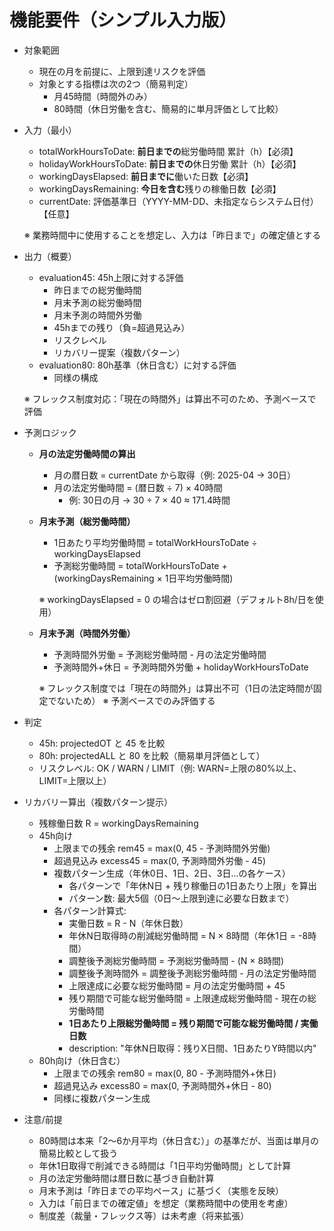 # 機能要件（シンプル入力版）

- 対象範囲
  - 現在の月を前提に、上限到達リスクを評価
  - 対象とする指標は次の2つ（簡易判定）
    - 月45時間（時間外のみ）
    - 80時間（休日労働を含む、簡易的に単月評価として比較）

- 入力（最小）
  - totalWorkHoursToDate: **前日までの**総労働時間 累計（h）【必須】
  - holidayWorkHoursToDate: **前日までの**休日労働 累計（h）【必須】
  - workingDaysElapsed: **前日までに**働いた日数【必須】
  - workingDaysRemaining: **今日を含む**残りの稼働日数【必須】
  - currentDate: 評価基準日（YYYY-MM-DD、未指定ならシステム日付）【任意】
  
  ※ 業務時間中に使用することを想定し、入力は「昨日まで」の確定値とする

- 出力（概要）
  - evaluation45: 45h上限に対する評価
    - 昨日までの総労働時間
    - 月末予測の総労働時間
    - 月末予測の時間外労働
    - 45hまでの残り（負=超過見込み）
    - リスクレベル
    - リカバリー提案（複数パターン）
  - evaluation80: 80h基準（休日含む）に対する評価
    - 同様の構成
  
  ※ フレックス制度対応：「現在の時間外」は算出不可のため、予測ベースで評価

- 予測ロジック
  - **月の法定労働時間の算出**
    - 月の暦日数 = currentDate から取得（例: 2025-04 → 30日）
    - 月の法定労働時間 = (暦日数 ÷ 7) × 40時間
      - 例: 30日の月 → 30 ÷ 7 × 40 ≈ 171.4時間
  
  - **月末予測（総労働時間）**
    - 1日あたり平均労働時間 = totalWorkHoursToDate ÷ workingDaysElapsed
    - 予測総労働時間 = totalWorkHoursToDate + (workingDaysRemaining × 1日平均労働時間)
    
    ※ workingDaysElapsed = 0 の場合はゼロ割回避（デフォルト8h/日を使用）
  
  - **月末予測（時間外労働）**
    - 予測時間外労働 = 予測総労働時間 - 月の法定労働時間
    - 予測時間外+休日 = 予測時間外労働 + holidayWorkHoursToDate
    
    ※ フレックス制度では「現在の時間外」は算出不可（1日の法定時間が固定でないため）
    ※ 予測ベースでのみ評価する

- 判定
  - 45h: projectedOT と 45 を比較
  - 80h: projectedALL と 80 を比較（簡易単月評価として）
  - リスクレベル: OK / WARN / LIMIT（例: WARN=上限の80%以上、LIMIT=上限以上）

- リカバリー算出（複数パターン提示）
  - 残稼働日数 R = workingDaysRemaining
  - 45h向け
    - 上限までの残余 rem45 = max(0, 45 - 予測時間外労働)
    - 超過見込み excess45 = max(0, 予測時間外労働 - 45)
    - 複数パターン生成（年休0日、1日、2日、3日...の各ケース）
      - 各パターンで「年休N日 + 残り稼働日の1日あたり上限」を算出
      - パターン数: 最大5個（0日〜上限到達に必要な日数まで）
    - 各パターン計算式:
      - 実働日数 = R - N（年休日数）
      - 年休N日取得時の削減総労働時間 = N × 8時間（年休1日 = -8時間）
      - 調整後予測総労働時間 = 予測総労働時間 - (N × 8時間)
      - 調整後予測時間外 = 調整後予測総労働時間 - 月の法定労働時間
      - 上限達成に必要な総労働時間 = 月の法定労働時間 + 45
      - 残り期間で可能な総労働時間 = 上限達成総労働時間 - 現在の総労働時間
      - **1日あたり上限総労働時間 = 残り期間で可能な総労働時間 / 実働日数**
      - description: "年休N日取得：残りX日間、1日あたりY時間以内"
  - 80h向け（休日含む）
    - 上限までの残余 rem80 = max(0, 80 - 予測時間外+休日)
    - 超過見込み excess80 = max(0, 予測時間外+休日 - 80)
    - 同様に複数パターン生成

- 注意/前提
  - 80時間は本来「2〜6か月平均（休日含む）」の基準だが、当面は単月の簡易比較として扱う
  - 年休1日取得で削減できる時間は「1日平均労働時間」として計算
  - 月の法定労働時間は暦日数に基づき自動計算
  - 月末予測は「昨日までの平均ペース」に基づく（実態を反映）
  - 入力は「前日までの確定値」を想定（業務時間中の使用を考慮）
  - 制度差（裁量・フレックス等）は未考慮（将来拡張）
